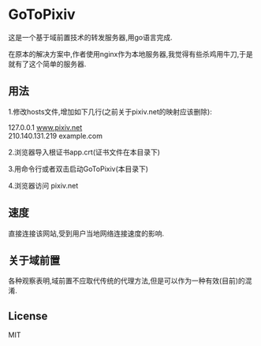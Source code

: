 # GoToPixiv

这是一个基于域前置技术的转发服务器,用go语言完成.

在原本的解决方案中,作者使用nginx作为本地服务器,我觉得有些杀鸡用牛刀,于是就有了这个简单的服务器.

## 用法

1.修改hosts文件,增加如下几行(之前关于pixiv.net的映射应该删除):

127.0.0.1 www.pixiv.net  
210.140.131.219 example.com

2.浏览器导入根证书app.crt(证书文件在本目录下)

3.用命令行或者双击启动GoToPixiv(本目录下)

4.浏览器访问 pixiv.net

## 速度

直接连接该网站,受到用户当地网络连接速度的影响.

## 关于域前置

各种观察表明,域前置不应取代传统的代理方法,但是可以作为一种有效(目前)的混淆.

## License

MIT
